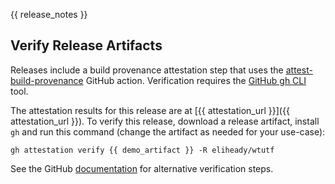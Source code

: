 {{ release_notes }}

## Verify Release Artifacts

Releases include a build provenance attestation step that uses the [attest-build-provenance](https://github.com/actions/attest-build-provenance) GitHub action. Verification requires the [GitHub gh CLI](https://cli.github.com/) tool.

The attestation results for this release are at [{{ attestation_url }}]({{ attestation_url }}).  To verify this release, download a release artifact, install `gh` and run this command (change the artifact as needed for your use-case):

```shell
gh attestation verify {{ demo_artifact }} -R eliheady/wtutf
```

See the GitHub [documentation](https://docs.github.com/en/actions/security-for-github-actions/using-artifact-attestations/using-artifact-attestations-to-establish-provenance-for-builds#verifying-artifact-attestations-with-the-github-cli) for alternative verification steps.